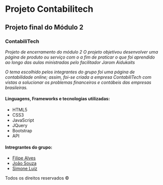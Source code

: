 # Projeto Contabilitech

## **Projeto final do Módulo 2**

### **ContabiliTech**
*Projeto de encerramento do módulo 2
O projeto objetivou desenvolver uma página de produto ou serviço com o a fim de praticar o que foi aprendido ao longo das aulas ministradas pelo facilitador Jarom Aidukaits*

*O tema escolhido pelos integrantes do grupo foi uma página de contabilidade online; assim, foi-se criada a empresa ContabiliTech com vistas a solucionar os problemas financeiros e contábeis das empresas brasileiras.*

#### **Linguagens, Frameworks e tecnologias utilizadas:**
* HTML5
* CSS3
* JavaScript
* JQuery
*  Bootstrap
* API

#### **Intregrantes do grupo:**

* [Filipe Alves](https://www.linkedin.com/in/filipeqalves)
* [João Souza](https://www.linkedin.com/in/joaofmds)
* [Simone Luiz](https://www.linkedin.com/in/simone-luiz-87331822a/)


Todos os direitos reservados ©
